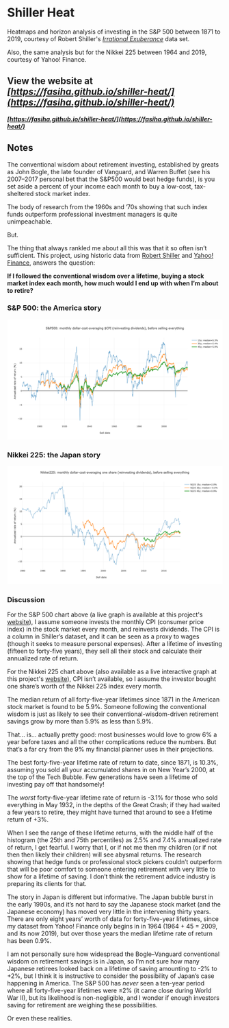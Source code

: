 # Shiller Heat
Heatmaps and horizon analysis of investing in the S&P 500 between 1871 to 2019, courtesy of Robert Shiller's [*Irrational Exuberance*](http://www.econ.yale.edu/~shiller/data.htm) data set.

Also, the same analysis but for the Nikkei 225 between 1964 and 2019, courtesy of Yahoo! Finance.

## View the website at ***[https://fasiha.github.io/shiller-heat/](https://fasiha.github.io/shiller-heat/)***

***[https://fasiha.github.io/shiller-heat/](https://fasiha.github.io/shiller-heat/)***

## Notes

The conventional wisdom about retirement investing, established by greats as John Bogle, the late founder of Vanguard, and Warren Buffet (see his 2007–2017 personal bet that the S&P500 would beat hedge funds), is you set aside a percent of your income each month to buy a low-cost, tax-sheltered stock market index.

The body of research from the 1960s and ’70s showing that such index funds outperform professional investment managers is quite unimpeachable.

But.

The thing that always rankled me about all this was that it so often isn’t sufficient. This project, using historic data from [Robert Shiller](http://www.econ.yale.edu/~shiller/data.htm) and [Yahoo! Finance](https://finance.yahoo.com/quote/%5EN225/history?period1=-157489200&period2=1550293200&interval=1mo&filter=history&frequency=1mo), answers the question:

**If I followed the conventional wisdom over a lifetime, buying a stock market index each month, how much would I end up with when I’m about to retire?**

### S&P 500: the America story

![S&P500: returns of all forty-five year investing lifetimes, since 1871](images/SNP500.png)

### Nikkei 225: the Japan story

![Nikkei 225: returns of all forty-five year investing lifetimes, since 1968](images/N225.png)

### Discussion

For the S&P 500 chart above (a live graph is available at this project's [website](https://fasiha.github.io/shiller-heat/)), I assume someone invests the monthly CPI (consumer price index) in the stock market every month, and reinvests dividends. The CPI is a column in Shiller’s dataset, and it can be seen as a proxy to wages (though it seeks to measure personal expenses). After a lifetime of investing (fifteen to forty-five years), they sell all their stock and calculate their annualized rate of return.

For the Nikkei 225 chart above (also available as a live interactive graph at this project's [website](https://fasiha.github.io/shiller-heat/)), CPI isn’t available, so I assume the investor bought one share’s worth of the Nikkei 225 index every month.

The median return of all forty-five-year lifetimes since 1871 in the American stock market is found to be 5.9%. Someone following the conventional wisdom is just as likely to see their conventional-wisdom-driven retirement savings grow by more than 5.9% as less than 5.9%.

That… is… actually pretty good: most businesses would love to grow 6% a year before taxes and all the other complications reduce the numbers. But that’s a far cry from the 9% my financial planner uses in their projections.

The best forty-five-year lifetime rate of return to date, since 1871, is 10.3%, assuming you sold all your accumulated shares in on New Year’s 2000, at the top of the Tech Bubble. Few generations have seen a lifetime of investing pay off that handsomely!

The *worst* forty-five-year lifetime rate of return is -3.1% for those who sold everything in May 1932, in the depths of the Great Crash; if they had waited a few years to retire, they might have turned that around to see a lifetime return of +3%.

When I see the range of these lifetime returns, with the middle half of the histogram (the 25th and 75th percentiles) as 2.5% and 7.4% annualized rate of return, I get fearful. I worry that I, or if not me then my children (or if not then then likely their children) will see abysmal returns. The research showing that hedge funds or professional stock pickers couldn’t outperform that will be poor comfort to someone entering retirement with very little to show for a lifetime of saving. I don’t think the retirement advice industry is preparing its clients for that.

The story in Japan is different but informative. The Japan bubble burst in the early 1990s, and it’s not hard to say the Japanese stock market (and the Japanese economy) has moved very little in the intervening thirty years. There are only eight years’ worth of data for forty-five-year lifetimes, since my dataset from Yahoo! Finance only begins in in 1964 (1964 + 45 = 2009, and its now 2019), but over those years the median lifetime rate of return has been 0.9%.

I am not personally sure how widespread the Bogle–Vanguard conventional wisdom on retirement savings is in Japan, so I’m not sure how many Japanese retirees looked back on a lifetime of saving amounting to -2% to +2%, but I think it is instructive to consider the possibility of Japan’s case happening in America. The S&P 500 has *never* seen a ten-year period where all forty-five-year lifetimes were ≤2% (it came close during World War II), but its likelihood is non-negligible, and I wonder if enough investors saving for retirement are weighing these possibilities.

Or even these realities.